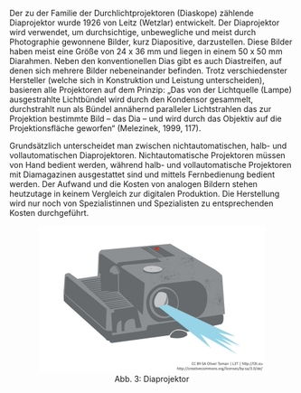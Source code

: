Der zu der Familie der Durchlichtprojektoren (Diaskope) zählende Diaprojektor wurde 1926 von Leitz (Wetzlar) entwickelt. Der Diaprojektor wird verwendet, um durchsichtige, unbewegliche und meist durch Photographie gewonnene Bilder, kurz Diapositive, darzustellen. Diese Bilder haben meist eine Größe von 24 x 36 mm und liegen in einem 50 x 50 mm Diarahmen. Neben den konventionellen Dias gibt es auch Diastreifen, auf denen sich mehrere Bilder nebeneinander befinden. Trotz verschiedenster Hersteller (welche sich in Konstruktion und Leistung unterscheiden), basieren alle Projektoren auf dem Prinzip: „Das von der Lichtquelle (Lampe) ausgestrahlte Lichtbündel wird durch den Kondensor gesammelt, durchstrahlt nun als Bündel annähernd paralleler Lichtstrahlen das zur Projektion bestimmte Bild – das Dia – und wird durch das Objektiv auf die Projektionsfläche geworfen“ (Melezinek, 1999, 117).

Grundsätzlich unterscheidet man zwischen nichtautomatischen, halb- und vollautomatischen Diaprojektoren. Nichtautomatische Projektoren müssen von Hand bedient werden, während halb- und vollautomatische Projektoren mit Diamagazinen ausgestattet sind und mittels Fernbedienung bedient werden. Der Aufwand und die Kosten von analogen Bildern stehen heutzutage in keinem Vergleich zur digitalen Produktion. Die Herstellung wird nur noch von Spezialistinnen und Spezialisten zu entsprechenden Kosten durchgeführt.

<center><figure>
  <img src="img/3_Diaprojektor.jpg" alt="Abb. 3: Diaprojektor">
  <figcaption>Abb. 3: Diaprojektor</figcaption>
</figure></center>

